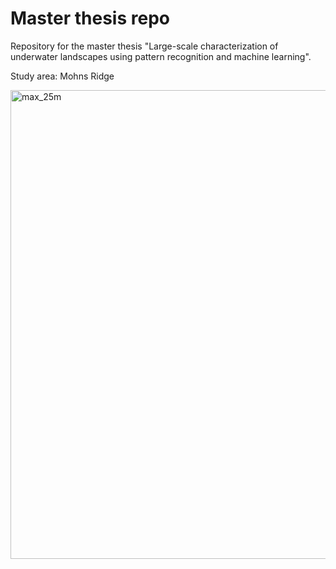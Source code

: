 # Master thesis repo
Repository for the master thesis "Large-scale characterization of underwater landscapes using pattern recognition and machine learning".

Study area: Mohns Ridge

<img src="https://user-images.githubusercontent.com/64080136/222272977-cabbe017-db75-4831-bc5a-6d9b38c0c616.png" alt="max_25m" width="750"/>
